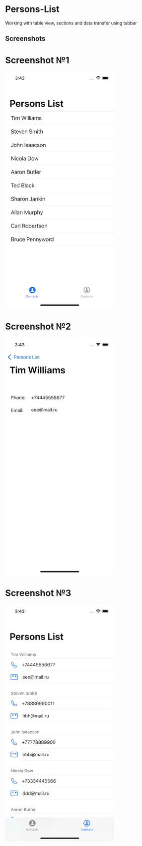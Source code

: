 # Persons-List

Working with table view, sections and data transfer using tabbar

## Screenshots

# Screenshot №1
![Screenshot1](https://github.com/Simimi-dot/Persons-List/blob/main/Persons%20List/Screenshots/01.png?raw=true)
# Screenshot №2
![Screenshot2](https://github.com/Simimi-dot/Persons-List/blob/main/Persons%20List/Screenshots/02.png?raw=true)
# Screenshot №3
![Screenshot3](https://github.com/Simimi-dot/Persons-List/blob/main/Persons%20List/Screenshots/03.png?raw=true)
